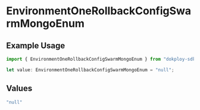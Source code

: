 # EnvironmentOneRollbackConfigSwarmMongoEnum

## Example Usage

```typescript
import { EnvironmentOneRollbackConfigSwarmMongoEnum } from "dokploy-sdk/models/operations";

let value: EnvironmentOneRollbackConfigSwarmMongoEnum = "null";
```

## Values

```typescript
"null"
```